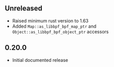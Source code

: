 Unreleased
----------
- Raised minimum rust version to 1.63
- Added `Map::as_libbpf_bpf_map_ptr` and `Object::as_libbpf_bpf_object_ptr`
  accessors


0.20.0
------
- Initial documented release
